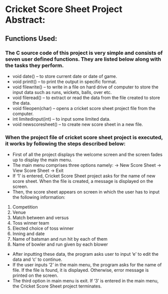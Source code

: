 # Cricket Score Sheet Project Abstract:
## Functions Used:

### The C source code of this project is very simple and consists of seven user defined functions. They are listed below along with the tasks they perform.

- void date() –  to store current date or date of game.
- void printt() – to print the output in specific format.
- void filewrite() – to write in  a file on hard drive of computer to store the input data such as runs, wickets, balls, over etc.
- void fileread() – to extract or read the data from the file created to store the data.
- void fileopen(char) – opens a cricket score sheet project file from the computer.
- int limitedinput(int) – to input some limited data.
- void newscoresheet() – to create new score sheet in a new file.

### When the project file of cricket score sheet project is executed, it works by following the steps described below:

- First of all the project displays the welcome screen and the screen fades up to display the main menu.
- The main menu comprises three options namely:
-> New Score Sheet
-> View Score Sheet
-> Exit
- If ‘1’ is entered, Cricket Score Sheet project asks for the name of new score sheet. When the file is created, a message is displayed on the screen.
- Then, the score sheet appears on screen in which the user has to input the following information:
1. Competition
2. Venue
3. Match between and versus
4. Toss winner team
5. Elected choice of toss winner
6. Inning and date
7. Name of batsman and run hit by each of them
8. Name of bowler and run given by each blower
- After inputting these data, the program asks user to input ‘e’ to edit the data and ‘c’ to continue.
- If the user inputs ‘2’ in the main menu, the program asks for the name of file. If the file is found, it is displayed. Otherwise, error message is printed on the screen.
- The third option in main menu is exit. If ‘3’ is entered in the main menu, the Cricket Score Sheet project terminates.